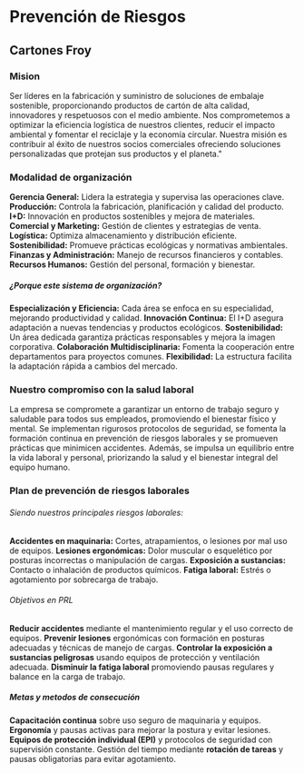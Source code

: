# Prevención de Riesgos
## Cartones Froy
### Mision
Ser líderes en la fabricación y suministro de soluciones de embalaje sostenible, proporcionando productos de cartón de alta calidad, innovadores y respetuosos con el medio ambiente. Nos comprometemos a optimizar la eficiencia logística de nuestros clientes, reducir el impacto ambiental y fomentar el reciclaje y la economía circular. Nuestra misión es contribuir al éxito de nuestros socios comerciales ofreciendo soluciones personalizadas que protejan sus productos y el planeta."

### Modalidad de organización

**Gerencia General:** Lidera la estrategia y supervisa las operaciones clave.
**Producción:** Controla la fabricación, planificación y calidad del producto.
**I+D:** Innovación en productos sostenibles y mejora de materiales.
**Comercial y Marketing:** Gestión de clientes y estrategias de venta.
**Logística:** Optimiza almacenamiento y distribución eficiente.
**Sostenibilidad:** Promueve prácticas ecológicas y normativas ambientales.
**Finanzas y Administración:** Manejo de recursos financieros y contables.
**Recursos Humanos:** Gestión del personal, formación y bienestar.
##### ¿Porque este sistema de organización?
**Especialización y Eficiencia:** Cada área se enfoca en su especialidad, mejorando productividad y calidad.
**Innovación Continua:** El I+D asegura adaptación a nuevas tendencias y productos ecológicos.
**Sostenibilidad:** Un área dedicada garantiza prácticas responsables y mejora la imagen corporativa.
**Colaboración Multidisciplinaria:** Fomenta la cooperación entre departamentos para proyectos comunes.
**Flexibilidad:** La estructura facilita la adaptación rápida a cambios del mercado.

### Nuestro compromiso con la salud laboral
La empresa se compromete a garantizar un entorno de trabajo seguro y saludable para todos sus empleados, promoviendo el bienestar físico y mental. Se implementan rigurosos protocolos de seguridad, se fomenta la formación continua en prevención de riesgos laborales y se promueven prácticas que minimicen accidentes. Además, se impulsa un equilibrio entre la vida laboral y personal, priorizando la salud y el bienestar integral del equipo humano.

### Plan de prevención de riesgos laborales

###### *Siendo nuestros principales riesgos laborales:*
**Accidentes en maquinaria:** Cortes, atrapamientos, o lesiones por mal uso de equipos.
**Lesiones ergonómicas:** Dolor muscular o esquelético por posturas incorrectas o manipulación de cargas.
**Exposición a sustancias:** Contacto o inhalación de productos químicos.
**Fatiga laboral:** Estrés o agotamiento por sobrecarga de trabajo.
###### *Objetivos en PRL*
**Reducir accidentes** mediante el mantenimiento regular y el uso correcto de equipos.
**Prevenir lesiones** ergonómicas con formación en posturas adecuadas y técnicas de manejo de cargas.
**Controlar la exposición a sustancias peligrosas** usando equipos de protección y ventilación adecuada.
**Disminuir la fatiga laboral** promoviendo pausas regulares y balance en la carga de trabajo.


##### Metas y metodos de consecución

**Capacitación continua** sobre uso seguro de maquinaria y equipos.
**Ergonomía** y pausas activas para mejorar la postura y evitar lesiones.
**Equipos de protección individual (EPI)** y protocolos de seguridad con supervisión constante.
Gestión del tiempo mediante **rotación de tareas** y pausas obligatorias para evitar agotamiento.